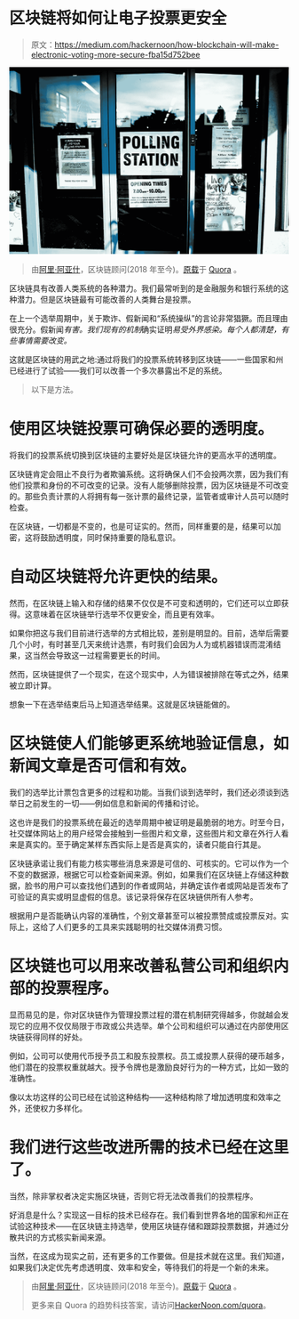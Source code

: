 # 区块链将如何让电子投票更安全

> 原文：<https://medium.com/hackernoon/how-blockchain-will-make-electronic-voting-more-secure-fba15d752bee>

![](img/565b2628aa5d95e4b5fff831019d62a4.png)

> 由[阿里·阿亚什](https://www.quora.com/profile/Ali-Ayyash)，区块链顾问(2018 年至今)。[原载](http://qr.ae/TUTSRe)于 [Quora](http://quora.com/?ref=hackernoon) 。

区块链具有改善人类系统的各种潜力。我们最常听到的是金融服务和银行系统的这种潜力。但是区块链最有可能改善的人类舞台是投票。

在上一个选举周期中，关于欺诈、假新闻和“系统操纵”的言论非常猖獗。而且理由很充分。假新闻*有害。我们现有的机制*确实证明*易受外界感染。每个人都清楚，有些事情需要改变。*

这就是区块链的用武之地:通过将我们的投票系统转移到区块链——一些国家和州已经进行了试验——我们可以改善一个多次暴露出不足的系统。

> 以下是方法。

# **使用区块链投票可确保必要的透明度。**

将我们的投票系统切换到区块链的主要好处是区块链允许的更高水平的透明度。

区块链肯定会阻止不良行为者欺骗系统。这将确保人们不会投两次票，因为我们有他们投票和身份的不可改变的记录。没有人能够删除投票，因为区块链是不可改变的。那些负责计票的人将拥有每一张计票的最终记录，监管者或审计人员可以随时检查。

在区块链，一切都是不变的，也是可证实的。然而，同样重要的是，结果可以加密，这将鼓励透明度，同时保持重要的隐私意识。

# **自动区块链将允许更快的结果。**

然而，在区块链上输入和存储的结果不仅仅是不可变和透明的，它们还可以立即获得。这意味着在区块链举行选举不仅更安全，而且更有效率。

如果你把这与我们目前进行选举的方式相比较，差别是明显的。目前，选举后需要几个小时，有时甚至几天来统计选票，有时我们会因为人为或机器错误而混淆结果，这当然会导致这一过程需要更长的时间。

然而，区块链提供了一个现实，在这个现实中，人为错误被排除在等式之外，结果被立即计算。

想象一下在选举结束后马上知道选举结果。这就是区块链能做的。

# 区块链使人们能够更系统地验证信息，如新闻文章是否可信和有效。

我们的选举比计票包含更多的过程和功能。当我们谈到选举时，我们还必须谈到选举日之前发生的一切——例如信息和新闻的传播和讨论。

这也许是我们的投票系统在最近的选举周期中被证明是最脆弱的地方。时至今日，社交媒体网站上的用户经常会接触到一些图片和文章，这些图片和文章在外行人看来是真实的。至于确定某样东西实际上是否是真实的，读者只能自行其是。

区块链承诺让我们有能力核实哪些消息来源是可信的、可核实的。它可以作为一个不变的数据源，根据它可以检查新闻来源。例如，如果我们在区块链上存储这种数据，脸书的用户可以查找他们遇到的作者或网站，并确定该作者或网站是否发布了可验证的真实或明显虚假的信息。该记录将保存在区块链供所有人参考。

根据用户是否能确认内容的准确性，个别文章甚至可以被投票赞成或投票反对。实际上，这给了人们更多的工具来实践聪明的社交媒体消费习惯。

# **区块链也可以用来改善私营公司和组织内部的投票程序。**

显而易见的是，你对区块链作为管理投票过程的潜在机制研究得越多，你就越会发现它的应用不仅仅局限于市政或公共选举。单个公司和组织可以通过在内部使用区块链获得同样的好处。

例如，公司可以使用代币授予员工和股东投票权。员工或投票人获得的硬币越多，他们潜在的投票权重就越大。授予令牌也是激励良好行为的一种方式，比如一致的准确性。

像以太坊这样的公司已经在试验这种结构——这种结构除了增加透明度和效率之外，还使权力多样化。

# **我们进行这些改进所需的技术已经在这里了。**

当然，除非掌权者决定实施区块链，否则它将无法改善我们的投票程序。

好消息是什么？实现这一目标的技术已经存在。我们看到世界各地的国家和州正在试验这种技术——在区块链主持选举，使用区块链存储和跟踪投票数据，并通过分散共识的方式核实新闻来源。

当然，在这成为现实之前，还有更多的工作要做。但是技术就在这里。我们知道，如果我们决定优先考虑透明度、效率和安全，等待我们的将是一个新的未来。

> 由[阿里·阿亚什](https://www.quora.com/profile/Ali-Ayyash)，区块链顾问(2018 年至今)。[原载](http://qr.ae/TUTSRe)于 [Quora](http://quora.com/?ref=hackernoon) 。
> 
> 更多来自 Quora 的趋势科技答案，请访问[HackerNoon.com/quora](https://hackernoon.com/quora/home)。